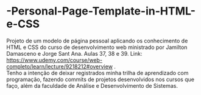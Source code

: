 # -Personal-Page-Template-in-HTML-e-CSS
Projeto de um modelo de página pessoal aplicando os conhecimento de HTML e CSS do curso de desenvolvimento web ministrado por Jamilton Damasceno e Jorge Sant Ana.
Aulas 37, 38 e 39.
Link: https://www.udemy.com/course/web-completo/learn/lecture/9218212#overview .<br>
Tenho a intenção de deixar registrados minha trilha de aprendizado com programação, fazendo commits de projetos desenvolvidos nos cursos que faço, além da faculdade de Análise e Desenvolvimento de Sistemas.
